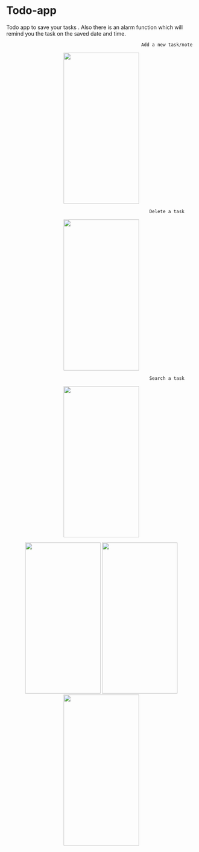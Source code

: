 # Todo-app
Todo app to save your tasks . Also there is an alarm function which will remind you the task on the saved date and time.
                                      <p align="center">

                                                      Add a new task/note
                                     
                                      
                                      
<p align="center">
                      <img src="https://user-images.githubusercontent.com/59801625/95580153-7a47f980-0a54-11eb-9640-74944cde1c9b.jpg" width="200" height="400" />
</p>
                                    
                                       
                                                         Delete a task
<p align="center">
<img src="https://user-images.githubusercontent.com/59801625/95581177-2b9b5f00-0a56-11eb-9c79-db3741910c8b.jpg" width="200" height="400" />
</p>


                                                         Search a task
<p align="center">
<img src="https://user-images.githubusercontent.com/59801625/95582042-a9139f00-0a57-11eb-9a63-18d5a3718953.jpg" width="200" height="400" />
</p>


<p align="center">
<img src="https://user-images.githubusercontent.com/59801625/95582925-03f9c600-0a59-11eb-8945-f0da385383a0.jpg" width="200" height="400" />
  
  
<img src="https://user-images.githubusercontent.com/59801625/95582958-1116b500-0a59-11eb-9a53-3044f6a4548f.jpg" width="200" height="400" />


<img src="https://user-images.githubusercontent.com/59801625/95582977-17a52c80-0a59-11eb-916d-2cdc2bd6a5bd.jpg" width="200" height="400" />
</p>





                  
